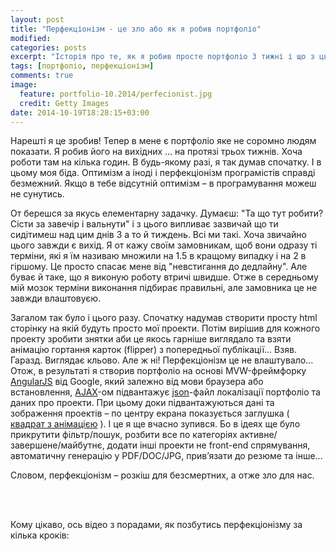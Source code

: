 ```yaml
---
layout: post
title: "Перфекціонізм - це зло або як я робив портфоліо"
modified:
categories: posts
excerpt: "Історія про те, як я робив просте портфоліо 3 тижні і що з цього вийшло" 
tags: [портфоліо, перфекціонізм]
comments: true
image:
  feature: portfolio-10.2014/perfecionist.jpg
  credit: Getty Images
date: 2014-10-19T18:28:15+03:00
---
```



Нарешті я це зробив! Тепер в мене є портфоліо яке не соромно людям показати. Я робив його на вихідних ... на протязі трьох тижнів. Хоча роботи там на кілька годин. В будь-якому разі, я так думав спочатку. І в цьому моя біда. Оптимізм а іноді і перфекціонізм програмістів справді безмежний. Якщо в тебе відсутній оптимізм – в програмування можеш не сунутись.

От берешся за якусь елементарну задачку. Думаєш: "Та що тут робити?Сісти за завечір і вальнути" і з цього випливає зазвичай що ти сидітимеш над цим днів 3 а то й тиждень. Всі ми такі. Хоча звичайно цього завжди є вихід. Я от кажу своїм замовникам, щоб вони одразу ті терміни, які я їм називаю множили на 1.5 в кращому випадку і на 2 в гіршому. Це просто спасає мене від "невстигання до дедлайну". Але буває й таке, що я виконую роботу втричі швидше. Отже в середньому мій мозок терміни виконання підбирає правильні, але замовника це не завжди влаштовуєю.

Загалом так було і цього разу. Спочатку надумав створити просту html сторінку на якій будуть просто мої проекти. Потім вирішив для кожного проекту зробити знятки аби це якось гарніше виглядало та взяти анімацію гортання карток (flipper) з попередньої публікації... Взяв. Гаразд. Виглядає кльово. Але ж ні! Перфекціонізм це не влаштувало... Отож, в результаті я створив портфоліо на основі MVW-фреймфорку [AngularJS](https://angularjs.org/) від Google, який залежно від мови браузера або встановлення, [AJAX](http://uk.wikipedia.org/wiki/AJAX)-ом підвантажує [json](http://uk.wikipedia.org/wiki/JSON)-файл локалізації портфоліо та даних про проекти. При цьому доки підвантажуються дані та зображення проектів – по центру екрана показується заглушка ( [квадрат з анімацією](http://codepen.io/probil/pen/kdrIe) ). І це я ще вчасно зупився. Бо в ідеях ще було прикрутити фільтр/пошук, розбити все по категоріях активне/завершене/майбутнє, додати інші проекти не front-end cпрямування, автоматичну генерацію у PDF/DOC/JPG, прив’язати до резюме та інше...

Словом, перфекціонізм – розкіш для безсмертних, а отже зло для нас.

<br/><br/>

Кому цікаво, ось відео з порадами, як позбутись перфекціонізму за кілька кроків:

<script type='text/javascript' src='http://pshared.5min.com/Scripts/PlayerSeed.js?sid=281&width=679&height=380&playList=517215774'></script>
